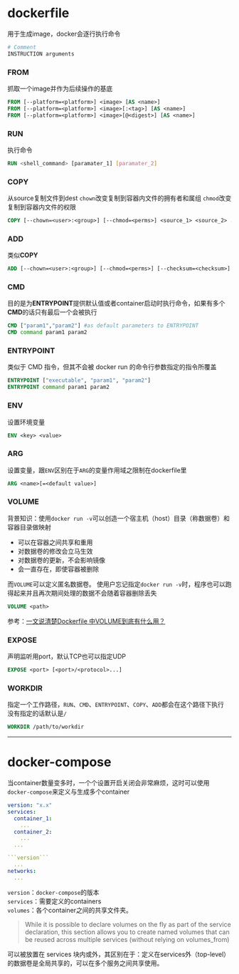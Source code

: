 # dockerfile
用于生成image，docker会逐行执行命令

```dockerfile
# Comment
INSTRUCTION arguments
```
### FROM
抓取一个image并作为后续操作的基底
```dockerfile
FROM [--platform=<platform>] <image> [AS <name>]
FROM [--platform=<platform>] <image>[:<tag>] [AS <name>]
FROM [--platform=<platform>] <image>[@<digest>] [AS <name>]
```

### RUN
执行命令
```dockerfile
RUN <shell_command> [paramater_1] [paramater_2]
```

### COPY
从source复制文件到dest
```chown```改变复制到容器内文件的拥有者和属组
```chmod```改变复制到容器内文件的权限
```dockerfile
COPY [--chown=<user>:<group>] [--chmod=<perms>] <source_1> <source_2> ... <dest>
```


### ADD
类似**COPY**
```dockerfile
ADD [--chown=<user>:<group>] [--chmod=<perms>] [--checksum=<checksum>] <src>... <dest>
```
### CMD
目的是为**ENTRYPOINT**提供默认值或者container启动时执行命令，如果有多个**CMD**的话只有最后一个会被执行
```dockerfile
CMD ["param1","param2"] #as default parameters to ENTRYPOINT
CMD command param1 param2 
```
### ENTRYPOINT
类似于 CMD 指令，但其不会被 docker run 的命令行参数指定的指令所覆盖
```dockerfile
ENTRYPOINT ["executable", "param1", "param2"]
ENTRYPOINT command param1 param2
```

### ENV
设置环境变量
```dockerfile
ENV <key> <value>
```

### ARG
设置变量，跟```ENV```区别在于```ARG```的变量作用域之限制在dockerfile里
```dockerfile
ARG <name>[=<default value>]
```

### VOLUME

背景知识：使用```docker run -v```可以创造一个宿主机（host）目录（称数据卷）和容器目录做映射
- 可以在容器之间共享和重用
- 对数据卷的修改会立马生效
- 对数据卷的更新，不会影响镜像
- 会一直存在，即使容器被删除

而```VOLUME```可以定义匿名数据卷。
使用户忘记指定```docker run -v```时，程序也可以跑得起来并且再次期间处理的数据不会随着容器删除丢失
```dockerfile
VOLUME <path>
```
参考：[一文说清楚Dockerfile 中VOLUME到底有什么用？](https://blog.csdn.net/qq32933432/article/details/120944205)

### EXPOSE
声明监听用port，默认TCP也可以指定UDP
```dockerfile
EXPOSE <port> [<port>/<protocol>...]
```

### WORKDIR
指定一个工作路径，```RUN```、```CMD```、```ENTRYPOINT```、```COPY```、```ADD```都会在这个路径下执行  
没有指定的话默认是```/```
```dockerfile
WORKDIR /path/to/workdir
```
--- 
# docker-compose
当container数量变多时，一个个设置开启关闭会非常麻烦，这时可以使用```docker-compose```来定义与生成多个container
```yaml
version: "x.x"
services:
  container_1:
    ...
  container_2:
    ...
  ...

```version```
  ...
networks:
  ...
```
```version```：```docker-compose```的版本  
```services```：需要定义的containers  
```volumes```：各个container之间的共享文件夹。  
> While it is possible to declare volumes on the fly as part of the service declaration, this section allows you to create named volumes that can be reused across multiple services (without relying on volumes_from)

可以被放置在 services 块内或外，其区别在于：定义在services外（top-level）的数据卷是全局共享的，可以在多个服务之间共享使用。
